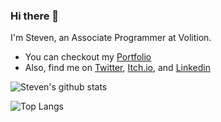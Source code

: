 ### Hi there 👋

I'm Steven, an Associate Programmer at Volition.

- You can checkout my [Portfolio](https://stevendrovie.com)
- Also, find me on [Twitter](https://twitter.com/sdrovie), [Itch.io](https://nightangel47.itch.io), and [Linkedin](https://www.linkedin.com/in/sdrovie)

![Steven's github stats](https://github-readme-stats.vercel.app/api?username=NightAngel47&count_private=true&show_icons=true&theme=blue-green)

![Top Langs](https://github-readme-stats.vercel.app/api/top-langs/?username=NightAngel47&layout=compact&theme=blue-green&count_private=true)
